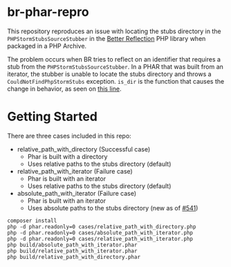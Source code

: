 # br-phar-repro

This repository reproduces an issue with locating the stubs directory in the
`PHPStormStubsSourceStubber` in the [Better Reflection](https://github.com/Roave/BetterReflection)
PHP library when packaged in a PHP Archive.

The problem occurs when BR tries to reflect on an identifier that requires a
stub from the `PHPStormStubsSourceStubber`.  In a PHAR that was built from an
iterator, the stubber is unable to locate the stubs directory and throws a
`CouldNotFindPhpStormStubs` exception.  `is_dir` is the function that causes
the change in behavior, as seen on [this line](https://github.com/Roave/BetterReflection/blob/3.5.0/src/SourceLocator/SourceStubber/PhpStormStubsSourceStubber.php#L296).

# Getting Started
There are three cases included in this repo:
* relative_path_with_directory (Successful case)
  * Phar is built with a directory
  * Uses relative paths to the stubs directory (default)
* relative_path_with_iterator (Failure case)
  * Phar is built with an iterator
  * Uses relative paths to the stubs directory (default)
* absolute_path_with_iterator (Failure case)
  * Phar is built with an iterator
  * Uses absolute paths to the stubs directory (new as of [#541](https://github.com/Roave/BetterReflection/pull/541/files))
```
composer install
php -d phar.readonly=0 cases/relative_path_with_directory.php
php -d phar.readonly=0 cases/absolute_path_with_iterator.php
php -d phar.readonly=0 cases/relative_path_with_iterator.php
php build/absolute_path_with_iterator.phar
php build/relative_path_with_iterator.phar
php build/relative_path_with_directory.phar
```
